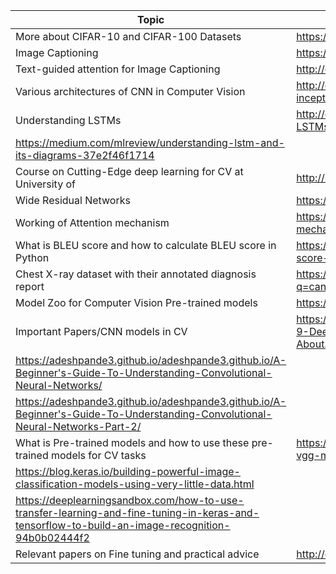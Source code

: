 Topic | Links
----- | -----
More about CIFAR-10 and  CIFAR-100 Datasets | https://www.cs.toronto.edu/~kriz/cifar.html
Image Captioning | https://cs.stanford.edu/people/karpathy/deepimagesent/
Text-guided attention for Image Captioning | http://cvlab.postech.ac.kr/research/text_att/
Various architectures of CNN in Computer Vision | http://cv-tricks.com/cnn/understand-resnet-alexnet-vgg-inception/
Understanding LSTMs | http://colah.github.io/posts/2015-08-Understanding-LSTMs/ 
 | https://medium.com/mlreview/understanding-lstm-and-its-diagrams-37e2f46f1714
Course on Cutting-Edge deep learning for CV at University of  | http://slazebni.cs.illinois.edu/spring17/
Wide Residual Networks | https://arxiv.org/pdf/1605.07146.pdf
Working of Attention mechanism | https://blog.heuritech.com/2016/01/20/attention-mechanism/
What is BLEU score and how to calculate BLEU score in Python | https://machinelearningmastery.com/calculate-bleu-score-for-text-python/
Chest X-ray dataset with their annotated diagnosis report | https://openi.nlm.nih.gov/gridquery.php?q=cancer&it=xg,xm&coll=cxr
Model Zoo for Computer Vision Pre-trained models | https://github.com/BVLC/caffe/wiki/Model-Zoo
Important Papers/CNN models in CV | https://adeshpande3.github.io/adeshpande3.github.io/The-9-Deep-Learning-Papers-You-Need-To-Know-About.html
| https://adeshpande3.github.io/adeshpande3.github.io/A-Beginner's-Guide-To-Understanding-Convolutional-Neural-Networks/
| https://adeshpande3.github.io/adeshpande3.github.io/A-Beginner's-Guide-To-Understanding-Convolutional-Neural-Networks-Part-2/
What is Pre-trained models and how to use these pre-trained models for CV tasks | https://machinelearningmastery.com/use-pre-trained-vgg-model-classify-objects-photographs/
| https://blog.keras.io/building-powerful-image-classification-models-using-very-little-data.html
| https://deeplearningsandbox.com/how-to-use-transfer-learning-and-fine-tuning-in-keras-and-tensorflow-to-build-an-image-recognition-94b0b02444f2
Relevant papers on Fine tuning and practical advice | http://cs231n.github.io/transfer-learning/



